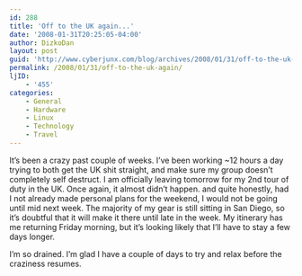 ```yaml
---
id: 288
title: 'Off to the UK again...'
date: '2008-01-31T20:25:05-04:00'
author: DizkoDan
layout: post
guid: 'http://www.cyberjunx.com/blog/archives/2008/01/31/off-to-the-uk-again/'
permalink: /2008/01/31/off-to-the-uk-again/
ljID:
    - '455'
categories:
    - General
    - Hardware
    - Linux
    - Technology
    - Travel
---
```


It’s been a crazy past couple of weeks. I’ve been working ~12 hours a day trying to both get the UK shit straight, and make sure my group doesn’t completely self destruct. I am officially leaving tomorrow for my 2nd tour of duty in the UK. Once again, it almost didn’t happen. and quite honestly, had I not already made personal plans for the weekend, I would not be going until mid next week. The majority of my gear is still sitting in San Diego, so it’s doubtful that it will make it there until late in the week. My itinerary has me returning Friday morning, but it’s looking likely that I’ll have to stay a few days longer.

I’m so drained. I’m glad I have a couple of days to try and relax before the craziness resumes.